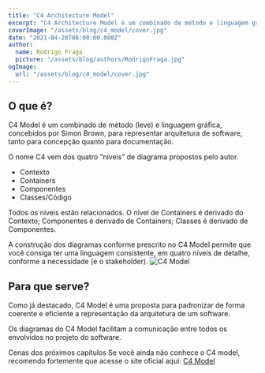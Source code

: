 ```yaml
---
title: "C4 Architecture Model"
excerpt: "C4 Architecture Model é um combinado de método e linguagem gráfica, concebidos por Simon Brown, para representar arquitetura de software, tanto para concepção quanto para documentação."
coverImage: "/assets/blog/c4_model/cover.jpg"
date: "2021-04-28T08:00:00.000Z"
author:
  name: Rodrigo Fraga
  picture: "/assets/blog/authors/RodrigoFraga.jpg"
ogImage:
  url: "/assets/blog/c4_model/cover.jpg"
---
```


## O que é?

C4 Model é um combinado de método (leve) e linguagem gráfica, concebidos por Simon Brown, para representar arquitetura de software, tanto para concepção quanto para documentação.

O nome C4 vem dos quatro “níveis” de diagrama propostos pelo autor.

- Contexto
- Containers
- Componentes
- Classes/Código

Todos os níveis estão relacionados. O nível de Containers é derivado do Contexto; Componentes é derivado de Containers; Classes é derivado de Componentes.

A construção dos diagramas conforme prescrito no C4 Model permite que você consiga ter uma linguagem consistente, em quatro níveis de detalhe, conforme a necessidade (e o stakeholder).
![C4 Model](https://www.caroli.org/wp-content/uploads/2020/06/c4-model.png)

## Para que serve?

Como já destacado, C4 Model é uma proposta para padronizar de forma coerente e eficiente a representação da arquitetura de um software.

Os diagramas do C4 Model facilitam a comunicação entre todos os envolvidos no projeto do software.

Cenas dos próximos capítulos
Se você ainda não conhece o C4 model, recomendo fortemente que acesse o site oficial aqui:
[C4 Model](https://c4model.com/)
